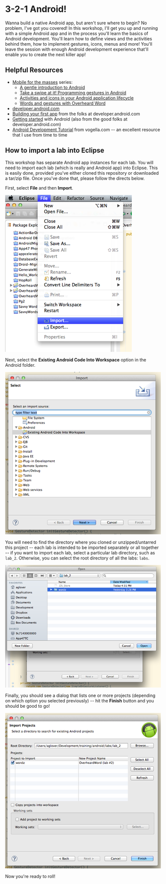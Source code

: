 # 3-2-1 Android! 

Wanna build a native Android app, but aren't sure where to begin? No problem, I've got you covered! In this workshop, I'll get you up and running with a simple Android app and in the process you'll learn the basics of Android development. You'll learn how to define views and the activities behind them, how to implement gestures, icons, menus and more! You'll leave the session with enough Android development experience that'll enable you to create the next killer app! 

## 

## Helpful Resources
  
  * [Mobile for the masses](http://www.ibm.com/developerworks/views/java/libraryview.jsp?site_id=1&contentarea_by=Java&sort_by=Date&sort_order=2&start=1&end=4&topic_by=&product_by=&type_by=All%20Types&show_abstract=true&search_by=mobile%20for%20the%20masses&industry_by=&series_title_by=) series:
    * [A gentle introduction to Android](http://www.ibm.com/developerworks/java/library/j-mobileforthemasses1/index.html)
    * [Take a swipe at it! Programming gestures in Android](http://www.ibm.com/developerworks/java/library/j-mobileforthemasses2/index.html)
    * [Activities and icons in your Android application lifecycle](http://www.ibm.com/developerworks/java/library/j-mobileforthemasses3/index.html)
    * [Words and gestures with Overheard Word](http://www.ibm.com/developerworks/java/library/j-mobileforthemasses4/index.html)
  * [developer.android.com](http://developer.android.com/index.html)
  * [Building your first app](http://developer.android.com/training/basics/firstapp/index.html) from the folks at developer.android.com
  * [Getting started](http://developer.android.com/training/index.html) with Android (also from the good folks at developer.android.com)
  * [Android Development Tutorial](http://www.vogella.com/articles/Android/article.html) from vogella.com -- an excellent resource that I use from time to time


## How to import a lab into Eclipse

This workshop has separate Android app instances for each lab. You will need to import each lab (which is really and Android app) into Eclipse. This is easily done, provided you've either cloned this repository or downloaded a tar/zip file. Once you've done that, please follow the directs below.

First, select __File__ and then __Import__.

![Importing a project](/docs/imgs/step1.png?raw=true)

Next, select the __Existing Android Code Into Workspace__ option in the Android folder.

![Select Existing Android code](/docs/imgs/step2.png?raw=true)

You will need to find the directory where you cloned or unzipped/untarred this project -- each lab is intended to be imported separately or all together -- if you want to import each lab, select a particular lab directory, such as `lab_2`. Otherwise, you can select the root directory of all the labs: `labs`. 

![Find each lab in the labs directory](/docs/imgs/step3.png?raw=true)

Finally, you should see a dialog that lists one or more projects (depending on which option you selected previously) -- hit the __Finish__ button and you should be good to go!

![You should see a project named wordz](/docs/imgs/step4.png?raw=true)

Now you're ready to roll!